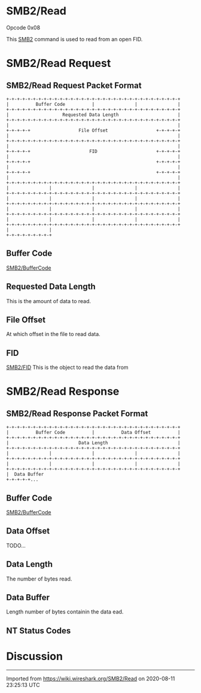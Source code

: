 # SMB2/Read

Opcode 0x08

This [SMB2](/SMB2) command is used to read from an open FID.

# SMB2/Read Request

## SMB2/Read Request Packet Format

    +-+-+-+-+-+-+-+-+-+-+-+-+-+-+-+-+-+-+-+-+-+-+-+-+-+-+-+-+-+-+-+-+
    |          Buffer Code          |               |               |
    +-+-+-+-+-+-+-+-+-+-+-+-+-+-+-+-+-+-+-+-+-+-+-+-+-+-+-+-+-+-+-+-+
    |                    Requested Data Length                      |
    +-+-+-+-+-+-+-+-+-+-+-+-+-+-+-+-+-+-+-+-+-+-+-+-+-+-+-+-+-+-+-+-+
    |                                                               |
    +-+-+-+-+                  File Offset                  +-+-+-+-+
    |                                                               |
    +-+-+-+-+-+-+-+-+-+-+-+-+-+-+-+-+-+-+-+-+-+-+-+-+-+-+-+-+-+-+-+-+
    |                                                               |
    +-+-+-+-+                      FID                      +-+-+-+-+
    |                                                               |
    +-+-+-+-+                                               +-+-+-+-+
    |                                                               |
    +-+-+-+-+                                               +-+-+-+-+
    |                                                               |
    +-+-+-+-+-+-+-+-+-+-+-+-+-+-+-+-+-+-+-+-+-+-+-+-+-+-+-+-+-+-+-+-+
    |               |               |               |               |
    +-+-+-+-+-+-+-+-+-+-+-+-+-+-+-+-+-+-+-+-+-+-+-+-+-+-+-+-+-+-+-+-+
    |               |               |               |               |
    +-+-+-+-+-+-+-+-+-+-+-+-+-+-+-+-+-+-+-+-+-+-+-+-+-+-+-+-+-+-+-+-+
    |               |               |               |               |
    +-+-+-+-+-+-+-+-+-+-+-+-+-+-+-+-+-+-+-+-+-+-+-+-+-+-+-+-+-+-+-+-+
    |               |               |               |               |
    +-+-+-+-+-+-+-+-+-+-+-+-+-+-+-+-+-+-+-+-+-+-+-+-+-+-+-+-+-+-+-+-+
    |               |
    +-+-+-+-+-+-+-+-+

## Buffer Code

[SMB2/BufferCode](/SMB2/BufferCode)

## Requested Data Length

This is the amount of data to read.

## File Offset

At which offset in the file to read data.

## FID

[SMB2/FID](/SMB2/FID) This is the object to read the data from

# SMB2/Read Response

## SMB2/Read Response Packet Format

    +-+-+-+-+-+-+-+-+-+-+-+-+-+-+-+-+-+-+-+-+-+-+-+-+-+-+-+-+-+-+-+-+
    |          Buffer Code          |          Data Offset          |
    +-+-+-+-+-+-+-+-+-+-+-+-+-+-+-+-+-+-+-+-+-+-+-+-+-+-+-+-+-+-+-+-+
    |                          Data Length                          |
    +-+-+-+-+-+-+-+-+-+-+-+-+-+-+-+-+-+-+-+-+-+-+-+-+-+-+-+-+-+-+-+-+
    |               |               |               |               |
    +-+-+-+-+-+-+-+-+-+-+-+-+-+-+-+-+-+-+-+-+-+-+-+-+-+-+-+-+-+-+-+-+
    |               |               |               |               |
    +-+-+-+-+-+-+-+-+-+-+-+-+-+-+-+-+-+-+-+-+-+-+-+-+-+-+-+-+-+-+-+-+
    |  Data Buffer
    +-+-+-+-+...

## Buffer Code

[SMB2/BufferCode](/SMB2/BufferCode)

## Data Offset

TODO...

## Data Length

The number of bytes read.

## Data Buffer

Length number of bytes containin the data ead.

## NT Status Codes

# Discussion

---

Imported from https://wiki.wireshark.org/SMB2/Read on 2020-08-11 23:25:13 UTC
